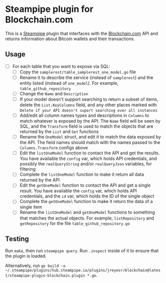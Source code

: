 # Steampipe plugin for Blockchain.com

This is a [Steampipe](https://steampipe.io) plugin that interfaces with the [Blockchain.com](https://blockchain.com) API and returns information about Bitcoin wallets and their transactions.

## Usage

- [ ] For each table that you want to expose via SQL:
    - [ ] Copy the `samplerest/table_samplerest_one_model.go` file
    - [ ] Rename it to describe the service (instead of `samplerest`) and the entity listed (instead of `one_model`). For example, `table_github_repository`
    - [ ] Change the `Name` and `Description`
    - [ ] If your model doesn't support searching to return a subset of items, delete the `List.KeyColumns` field, and any other places marked with `Delete if your API doesn't suport searching over all instances`
    - [ ] Add/edit all column names types and descriptions in `Columns` to match whatever is exposed by the API. The `Name` field will be seen by SQL, and the `Transform` field is used to match the objects that are returned by the `List` and `Get` functions
    - [ ] Rename the `OneModel` struct, and edit it to match the data exposed by the API. The field names should match with the names passed to the `Columns.Transform` configs above
    - [ ] Edit the `listOneModel` function to contact the API and get the results. You have available the `config` var, which holds API credentials, and possibly the `realQueryString` and/or `realQueryJson` variables, for filtering
    - [ ] Complete the `listOneModel` function to make it return all data returned by the API
    - [ ] Edit the `getOneModel` function to contact the API and get a single result. You have available the `config` var, which holds API credentials, and the `id` var, which holds the ID of the single object
    - [ ] Complete the `getOneModel` function to make it return the data of a single item
    - [ ] Rename the `listOneModel` and `getOneModel` functions to something that matches the actual objects. For example, `listRepository` and `getRepository` for the file `table_github_repository.go`

## Testing

Run `make`, then run `steampipe query`. Run `.inspect` inside of it to ensure that the plugin is loaded.

Alternatively, run `go build -o ~/.steampipe/plugins/hub.steampipe.io/plugins/jreyesr/blockchain@latest/steampipe-plugin-blockchain.plugin *.go`.